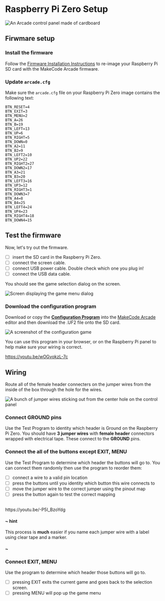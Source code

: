 # Raspberry Pi Zero Setup

![An Arcade control panel made of cardboard](/static/hardware/raspberry-pi/cardboard-control-panel/pisetup.jpg)

## Firwmare setup

### Install the firmware

Follow the [Firmware Installation Instructions](https://learn.adafruit.com/makecode-arcade-with-raspberry-pi-zero/firmware#firmware-3-1)
to re-image your Raspberry Pi SD card with the MakeCode Arcade firmware.

### Update ``arcade.cfg``

Make sure the ``arcade.cfg`` file on your Raspberry Pi Zero image contains the following text:

```
BTN_RESET=4
BTN_EXIT=3
BTN_MENU=2
BTN_A=26
BTN_B=19
BTN_LEFT=13
BTN_UP=6
BTN_RIGHT=5
BTN_DOWN=0
BTN_A2=11
BTN_B2=9
BTN_LEFT2=10
BTN_UP2=22
BTN_RIGHT2=27
BTN_DOWN2=17
BTN_A3=21
BTN_B3=20
BTN_LEFT3=16
BTN_UP3=12
BTN_RIGHT3=1
BTN_DOWN3=7
BTN_A4=8
BTN_B4=25
BTN_LEFT4=24
BTN_UP4=23
BTN_RIGHT4=18
BTN_DOWN4=15
```

## Test the firmware

Now, let's try out the firmware.

- [ ] insert the SD card in the Raspberry Pi Zero.
- [ ] connect the screen cable.
- [ ] connect USB power cable. Double check which one you plug in!
- [ ] connect the USB data cable.

You should see the game selection dialog on the screen.

![Screen displaying the game menu dialog](/static/hardware/raspberry-pi/cardboard-control-panel/gamemenu.jpg)

### Download the configuration program

Download or copy the **[Configuration Program](https://makecode.com/_332e7oWrDYoa)** into the [MakeCode Arcade](@homeurl@) editor and then download the .UF2 file onto the
SD card.

![A screenshot of the configuration game](/static/hardware/raspberry-pi/cardboard-control-panel/configurator.png)

You can use this program in your browser, or on the Raspberry Pi panel to help make sure your wiring is correct.

https://youtu.be/wOGvokzL-7c

## Wiring

Route all of the female header connecters on the jumper wires from the inside of the box through the hole for the wires.

![A bunch of jumper wires sticking out from the center hole on the control panel](/static/hardware/raspberry-pi/cardboard-control-panel/cable-stick.jpg)

### Connect GROUND pins

Use the Test Program to identity which header is Ground on the Raspberry Pi Zero. 
You should have **3 jumper wires** with **female header** connectors wrapped with electrical tape. These connect to the **GROUND**
pins.

### Connect the all of the buttons except EXIT, MENU

Use the Test Program to determine which header the buttons will go to. You can connect them randomly then use the program to reorder them:

- [ ] connect a wire to a valid pin location
- [ ] press the buttons until you identity which button this wire connects to
- [ ] move the jumper wire to the correct jumper using the pinout map
- [ ] press the button again to test the correct mapping

<br/>
https://youtu.be/-P5I_BzoYdg

#### ~ hint

This process is **much** easier if you name each jumper wire with a label using clear tape and a marker.

#### ~

### Connect EXIT, MENU

Use the program to determine which header those buttons will go to.

- [ ] pressing EXIT exits the current game and goes back to the selection screen.
- [ ] pressing MENU will pop up the game menu
